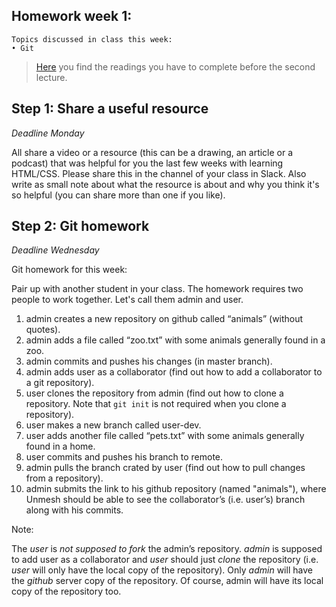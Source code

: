 ## Homework week 1:

```
Topics discussed in class this week:
• Git
```

> [Here](/Week2/README.md) you find the readings you have to complete before the second lecture.

## Step 1: Share a useful resource

_Deadline Monday_

All share a video or a resource (this can be a drawing, an article or a podcast) that was helpful for you the last few weeks with learning HTML/CSS. Please share this in the channel of your class in Slack. Also write as small note about what the resource is about and why you think it's so helpful (you can share more than one if you like).

## Step 2: Git homework

_Deadline Wednesday_

Git homework for this week:

Pair up with another student in your class. The homework requires two people to work together. Let's call them admin and user.

1. admin creates a new repository on github called “animals” (without quotes).
2. admin adds a file called “zoo.txt” with some animals generally found in a zoo.
3. admin commits and pushes his changes (in master branch).
4. admin adds user as a collaborator (find out how to add a collaborator to a git repository).
5. user clones the repository from admin (find out how to clone a repository. Note that `git init` is not required when you clone a repository).
6. user makes a new branch called user-dev.
7. user adds another file called “pets.txt” with some animals generally found in a home.
8. user commits and pushes his branch to remote.
9. admin pulls the branch crated by user (find out how to pull changes from a repository).
10. admin submits the link to his github repository (named "animals"), where Unmesh should be able to see the collaborator’s (i.e. user’s) branch along with his commits.

Note:

The _user_ is _not supposed to fork_ the admin’s repository. _admin_ is supposed to add user as a collaborator and _user_ should just _clone_ the repository (i.e. _user_ will only have the local copy of the repository). Only _admin_ will have the _github_ server copy of the repository. Of course, admin will have its local copy of the repository too.
